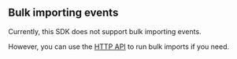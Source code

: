 ## Bulk importing events

Currently, this SDK does not support bulk importing events.

However, you can use the [HTTP API](http.html#bulk-importing-events) to run bulk imports if you need.
